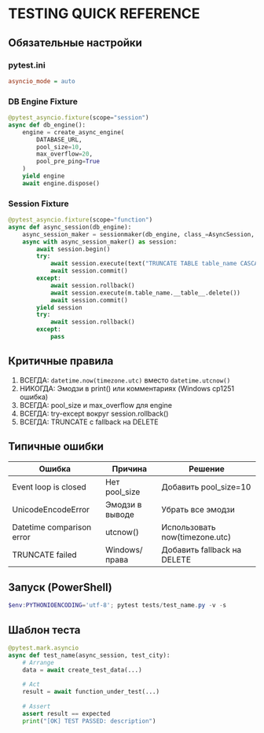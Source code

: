 # TESTING QUICK REFERENCE

## Обязательные настройки

### pytest.ini
```ini
asyncio_mode = auto
```

### DB Engine Fixture
```python
@pytest_asyncio.fixture(scope="session")
async def db_engine():
    engine = create_async_engine(
        DATABASE_URL,
        pool_size=10,
        max_overflow=20,
        pool_pre_ping=True
    )
    yield engine
    await engine.dispose()
```

### Session Fixture
```python
@pytest_asyncio.fixture(scope="function")
async def async_session(db_engine):
    async_session_maker = sessionmaker(db_engine, class_=AsyncSession, expire_on_commit=False)
    async with async_session_maker() as session:
        await session.begin()
        try:
            await session.execute(text("TRUNCATE TABLE table_name CASCADE"))
            await session.commit()
        except:
            await session.rollback()
            await session.execute(m.table_name.__table__.delete())
            await session.commit()
        yield session
        try:
            await session.rollback()
        except:
            pass
```

## Критичные правила

1. ВСЕГДА: `datetime.now(timezone.utc)` вместо `datetime.utcnow()`
2. НИКОГДА: Эмодзи в print() или комментариях (Windows cp1251 ошибка)
3. ВСЕГДА: pool_size и max_overflow для engine
4. ВСЕГДА: try-except вокруг session.rollback()
5. ВСЕГДА: TRUNCATE с fallback на DELETE

## Типичные ошибки

| Ошибка | Причина | Решение |
|--------|---------|---------|
| Event loop is closed | Нет pool_size | Добавить pool_size=10 |
| UnicodeEncodeError | Эмодзи в выводе | Убрать все эмодзи |
| Datetime comparison error | utcnow() | Использовать now(timezone.utc) |
| TRUNCATE failed | Windows/права | Добавить fallback на DELETE |

## Запуск (PowerShell)
```powershell
$env:PYTHONIOENCODING='utf-8'; pytest tests/test_name.py -v -s
```

## Шаблон теста
```python
@pytest.mark.asyncio
async def test_name(async_session, test_city):
    # Arrange
    data = await create_test_data(...)
    
    # Act
    result = await function_under_test(...)
    
    # Assert
    assert result == expected
    print("[OK] TEST PASSED: description")
```
